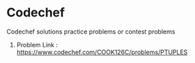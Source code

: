 # Codechef
Codechef solutions practice problems or contest problems

1. Problem Link : https://www.codechef.com/COOK126C/problems/PTUPLES
